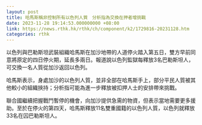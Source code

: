 ```yaml
---
layout: post
title: 哈馬斯稱非控制所有以色列人質　分析指為交換在押者增挑戰
date: 2023-11-28 19:14:53.000000000 +08:00
link: https://news.rthk.hk/rthk/ch/component/k2/1729816-20231128.htm
categories: rthk
---
```


以色列與巴勒斯坦武裝組織哈馬斯在加沙地帶的人道停火踏入第五日，雙方早前同意將原定的四日停火期，延長多兩日。報道說以色列監獄每釋放3名巴勒斯坦人，可交換一名人質從加沙返回以色列。

哈馬斯表示，身處加沙的以色列人質，並非全部在哈馬斯手上，部分平民人質被其他較小的組織挾持；分析指可能為進一步釋放被扣押人士的安排帶來挑戰。

聯合國繼續把握戰鬥暫停的機會，向加沙提供急需的物資，但表示當地需要更多援助。至於在停火的第四天，哈馬斯釋放11名雙重國籍的以色列人質，以色列就釋放33名在囚巴勒斯坦人。
